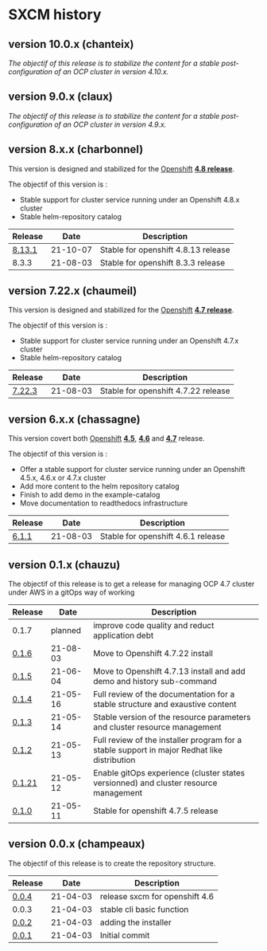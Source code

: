 # SXCM history

## version 10.0.x (chanteix)

_The objectif of this release is to stabilize the content for a stable post-configuration of an OCP cluster in version 4.10.x._

## version 9.0.x (claux)

_The objectif of this release is to stabilize the content for a stable post-configuration of an OCP cluster in version 4.9.x._

## version 8.x.x (charbonnel)

This version is designed and stabilized for the [Openshift](https://docs.openshift.com) **[4.8 release](https://docs.openshift.com/container-platform/4.8)**.

The objectif of this version is :

- Stable support for cluster service running under an Openshift 4.8.x cluster
- Stable helm-repository catalog

| Release                                                         | Date     | Description                         |
| --------------------------------------------------------------- | -------- | ----------------------------------- |
| [8.13.1](https://github.com/startxfr/sxcm/releases/tag/v8.13.1) | 21-10-07 | Stable for openshift 4.8.13 release |
| 8.3.3                                                           | 21-08-03 | Stable for openshift 8.3.3 release  |

## version 7.22.x (chaumeil)

This version is designed and stabilized for the [Openshift](https://docs.openshift.com) **[4.7 release](https://docs.openshift.com/container-platform/4.7)**.

The objectif of this version is :

- Stable support for cluster service running under an Openshift 4.7.x cluster
- Stable helm-repository catalog

| Release                                                         | Date     | Description                         |
| --------------------------------------------------------------- | -------- | ----------------------------------- |
| [7.22.3](https://github.com/startxfr/sxcm/releases/tag/v7.22.3) | 21-08-03 | Stable for openshift 4.7.22 release |

## version 6.x.x (chassagne)

This version covert both [Openshift](https://docs.openshift.com) **[4.5](https://docs.openshift.com/container-platform/4.5)**, **[4.6](https://docs.openshift.com/container-platform/4.6)** and **[4.7](https://docs.openshift.com/container-platform/4.7)** release.

The objectif of this version is :

- Offer a stable support for cluster service running under an Openshift 4.5.x, 4.6.x or 4.7.x cluster
- Add more content to the helm repository catalog
- Finish to add demo in the example-catalog
- Move documentation to readthedocs infrastructure

| Release                                                       | Date     | Description                        |
| ------------------------------------------------------------- | -------- | ---------------------------------- |
| [6.1.1](https://github.com/startxfr/sxcm/releases/tag/v6.1.1) | 21-08-03 | Stable for openshift 4.6.1 release |

## version 0.1.x (chauzu)

The objectif of this release is to get a release for managing OCP 4.7 cluster under AWS in a gitOps way of working

| Release                                                        | Date     | Description                                                                                 |
| -------------------------------------------------------------- | -------- | ------------------------------------------------------------------------------------------- |
| 0.1.7                                                          | planned  | improve code quality and reduct application debt                                            |
| [0.1.6](https://github.com/startxfr/sxcm/releases/tag/v0.1.6)  | 21-08-03 | Move to Openshift 4.7.22 install                                                            |
| [0.1.5](https://github.com/startxfr/sxcm/releases/tag/v0.1.5)  | 21-06-04 | Move to Openshift 4.7.13 install and add demo and history sub-command                       |
| [0.1.4](https://github.com/startxfr/sxcm/releases/tag/v0.1.4)  | 21-05-16 | Full review of the documentation for a stable structure and exaustive content               |
| [0.1.3](https://github.com/startxfr/sxcm/releases/tag/v0.1.3)  | 21-05-14 | Stable version of the resource parameters and cluster resource management                   |
| [0.1.2](https://github.com/startxfr/sxcm/releases/tag/v0.1.2)  | 21-05-13 | Full review of the installer program for a stable support in major Redhat like distribution |
| [0.1.21](https://github.com/startxfr/sxcm/releases/tag/v0.1.1) | 21-05-12 | Enable gitOps experience (cluster states versionned) and cluster resource management        |
| [0.1.0](https://github.com/startxfr/sxcm/releases/tag/v0.1.0)  | 21-05-11 | Stable for openshift 4.7.5 release                                                          |

## version 0.0.x (champeaux)

The objectif of this release is to create the repository structure.

| Release                                                       | Date     | Description                    |
| ------------------------------------------------------------- | -------- | ------------------------------ |
| [0.0.4](https://github.com/startxfr/sxcm/releases/tag/v0.0.4) | 21-04-03 | release sxcm for openshift 4.6 |
| 0.0.3                                                         | 21-04-03 | stable cli basic function      |
| [0.0.2](https://github.com/startxfr/sxcm/releases/tag/v0.0.2) | 21-04-03 | adding the installer           |
| [0.0.1](https://github.com/startxfr/sxcm/releases/tag/v0.0.1) | 21-04-03 | Initial commit                 |

